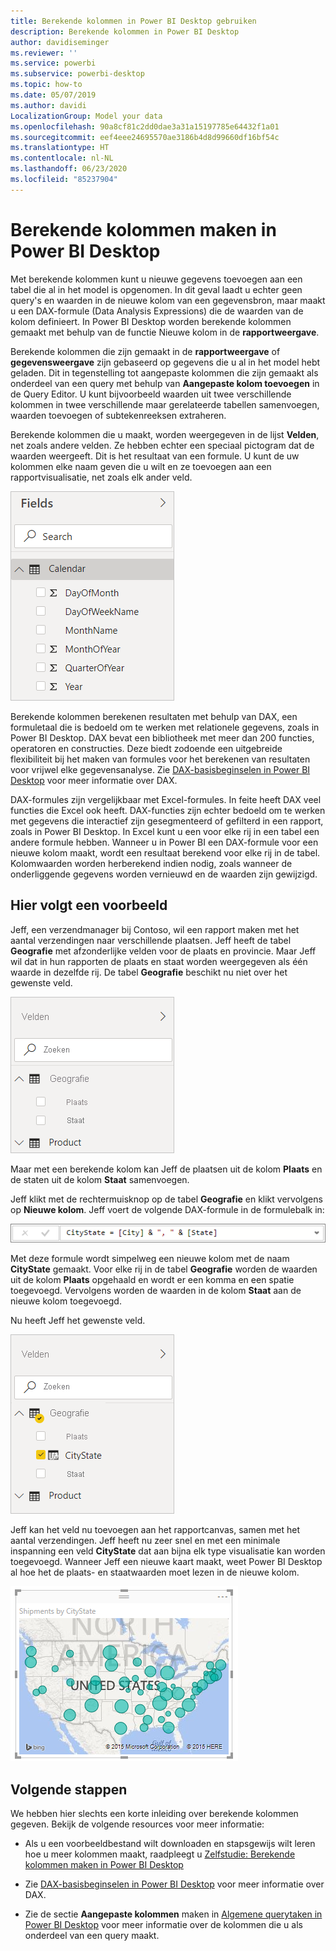 ```yaml
---
title: Berekende kolommen in Power BI Desktop gebruiken
description: Berekende kolommen in Power BI Desktop
author: davidiseminger
ms.reviewer: ''
ms.service: powerbi
ms.subservice: powerbi-desktop
ms.topic: how-to
ms.date: 05/07/2019
ms.author: davidi
LocalizationGroup: Model your data
ms.openlocfilehash: 90a8cf81c2dd0dae3a31a15197785e64432f1a01
ms.sourcegitcommit: eef4eee24695570ae3186b4d8d99660df16bf54c
ms.translationtype: HT
ms.contentlocale: nl-NL
ms.lasthandoff: 06/23/2020
ms.locfileid: "85237904"
---
```

# <a name="create-calculated-columns-in-power-bi-desktop"></a>Berekende kolommen maken in Power BI Desktop
Met berekende kolommen kunt u nieuwe gegevens toevoegen aan een tabel die al in het model is opgenomen. In dit geval laadt u echter geen query's en waarden in de nieuwe kolom van een gegevensbron, maar maakt u een DAX-formule (Data Analysis Expressions) die de waarden van de kolom definieert. In Power BI Desktop worden berekende kolommen gemaakt met behulp van de functie Nieuwe kolom in de **rapportweergave**.

Berekende kolommen die zijn gemaakt in de **rapportweergave** of **gegevensweergave** zijn gebaseerd op gegevens die u al in het model hebt geladen. Dit in tegenstelling tot aangepaste kolommen die zijn gemaakt als onderdeel van een query met behulp van **Aangepaste kolom toevoegen** in de Query Editor. U kunt bijvoorbeeld waarden uit twee verschillende kolommen in twee verschillende maar gerelateerde tabellen samenvoegen, waarden toevoegen of subtekenreeksen extraheren.

Berekende kolommen die u maakt, worden weergegeven in de lijst **Velden**, net zoals andere velden. Ze hebben echter een speciaal pictogram dat de waarden weergeeft. Dit is het resultaat van een formule. U kunt de uw kolommen elke naam geven die u wilt en ze toevoegen aan een rapportvisualisatie, net zoals elk ander veld.

![](media/desktop-calculated-columns/calccolinpbid_fields.png)

Berekende kolommen berekenen resultaten met behulp van DAX, een formuletaal die is bedoeld om te werken met relationele gegevens, zoals in Power BI Desktop. DAX bevat een bibliotheek met meer dan 200 functies, operatoren en constructies. Deze biedt zodoende een uitgebreide flexibiliteit bij het maken van formules voor het berekenen van resultaten voor vrijwel elke gegevensanalyse. Zie [DAX-basisbeginselen in Power BI Desktop](desktop-quickstart-learn-dax-basics.md) voor meer informatie over DAX.

DAX-formules zijn vergelijkbaar met Excel-formules. In feite heeft DAX veel functies die Excel ook heeft. DAX-functies zijn echter bedoeld om te werken met gegevens die interactief zijn gesegmenteerd of gefilterd in een rapport, zoals in Power BI Desktop. In Excel kunt u een voor elke rij in een tabel een andere formule hebben. Wanneer u in Power BI een DAX-formule voor een nieuwe kolom maakt, wordt een resultaat berekend voor elke rij in de tabel. Kolomwaarden worden herberekend indien nodig, zoals wanneer de onderliggende gegevens worden vernieuwd en de waarden zijn gewijzigd.

## <a name="lets-look-at-an-example"></a>Hier volgt een voorbeeld
Jeff, een verzendmanager bij Contoso, wil een rapport maken met het aantal verzendingen naar verschillende plaatsen. Jeff heeft de tabel **Geografie** met afzonderlijke velden voor de plaats en provincie. Maar Jeff wil dat in hun rapporten de plaats en staat worden weergegeven als één waarde in dezelfde rij. De tabel **Geografie** beschikt nu niet over het gewenste veld.

![](media/desktop-calculated-columns/calccolinpbid_cityandstatefields.png)

Maar met een berekende kolom kan Jeff de plaatsen uit de kolom **Plaats** en de staten uit de kolom **Staat** samenvoegen.

Jeff klikt met de rechtermuisknop op de tabel **Geografie** en klikt vervolgens op **Nieuwe kolom**. Jeff voert de volgende DAX-formule in de formulebalk in:

![](media/desktop-calculated-columns/calccolinpbid_formula.png)

Met deze formule wordt simpelweg een nieuwe kolom met de naam **CityState** gemaakt. Voor elke rij in de tabel **Geografie** worden de waarden uit de kolom **Plaats** opgehaald en wordt er een komma en een spatie toegevoegd. Vervolgens worden de waarden in de kolom **Staat** aan de nieuwe kolom toegevoegd.

Nu heeft Jeff het gewenste veld.

![](media/desktop-calculated-columns/calccolinpbid_citystatefield.png)

Jeff kan het veld nu toevoegen aan het rapportcanvas, samen met het aantal verzendingen. Jeff heeft nu zeer snel en met een minimale inspanning een veld **CityState** dat aan bijna elk type visualisatie kan worden toegevoegd. Wanneer Jeff een nieuwe kaart maakt, weet Power BI Desktop al hoe het de plaats- en staatwaarden moet lezen in de nieuwe kolom.

![](media/desktop-calculated-columns/calccolinpbid_citystatemap.png)

## <a name="next-steps"></a>Volgende stappen
We hebben hier slechts een korte inleiding over berekende kolommen gegeven. Bekijk de volgende resources voor meer informatie:

* Als u een voorbeeldbestand wilt downloaden en stapsgewijs wilt leren hoe u meer kolommen maakt, raadpleegt u [Zelfstudie: Berekende kolommen maken in Power BI Desktop](desktop-tutorial-create-calculated-columns.md)

* Zie [DAX-basisbeginselen in Power BI Desktop](desktop-quickstart-learn-dax-basics.md) voor meer informatie over DAX.

* Zie de sectie **Aangepaste kolommen** maken in [Algemene querytaken in Power BI Desktop](desktop-common-query-tasks.md) voor meer informatie over de kolommen die u als onderdeel van een query maakt.  

